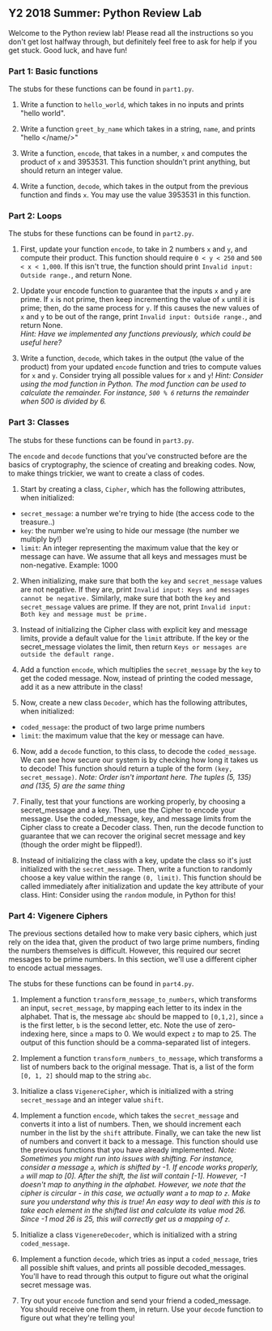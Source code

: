 ## Y2 2018 Summer: Python Review Lab

Welcome to the Python review lab! Please read all the instructions so you don't
get lost halfway through, but definitely feel free to ask for help if you
get stuck. Good luck, and have fun!

### Part 1: Basic functions

The stubs for these functions can be found in `part1.py`.

1. Write a function to `hello_world`, which takes in no inputs
and prints "hello world". 

2. Write a function `greet_by_name` which takes in a string, `name`,
and prints "hello </name/>"

3. Write a function, `encode`, that takes in a number, `x` and computes
the product of `x` and 3953531.
This function shouldn't print anything, but should return an integer value.

4. Write a function, `decode`, which takes in the output from the previous function and
finds `x`. You may use the value 3953531 in this function.

### Part 2: Loops

The stubs for these functions can be found in `part2.py`.

1. First, update your function `encode`, to take in 2 numbers `x` and `y`, and compute their product.
This function should require `0 < y < 250` and `500 < x < 1,000`. If this isn't true, the function should print
`Invalid input: Outside range.`, and return None.

2. Update your encode function to guarantee that the inputs `x` and `y` are prime. If `x` is not prime,
then keep incrementing the value of `x` until it is prime; then, do the same process for `y`. If this
causes the new values of `x` and `y` to be out of the range, print `Invalid input: Outside range.`,
and return None.  
*Hint: Have we implemented any functions previously, which could be useful here?*

3. Write a function, `decode`, which takes in the output (the value of the product)
from your updated `encode` function and tries to compute values for `x` and `y`.
Consider trying all possible values for `x` and `y`!
*Hint: Consider using the mod function in Python. The mod function can be used to calculate the remainder.
For instance, `500 % 6` returns the remainder when 500 is divided by 6.*

### Part 3: Classes

The stubs for these functions can be found in `part3.py`.

The `encode` and `decode` functions that you've constructed before are the basics of cryptography, the science
of creating and breaking codes. Now, to make things trickier, we want to create a class of codes.

1. Start by creating a class, `Cipher`, which has the following attributes, when
initialized:
- `secret_message`: a number we're trying to hide (the access code to the treasure..)
- `key`: the number we're using to hide our message (the number we multiply by!)
- `limit`: An integer representing the maximum value that the key or message can have. We assume
that all keys and messages must be non-negative.
Example: 1000

2. When initializing, make sure that both the `key` and `secret_message` values are not negative.
If they are, print `Invalid input: Keys and messages cannot be negative.` Similarly, make sure that
both the `key` and `secret_message` values are prime. If they are not, print `Invalid input: Both key
and message must be prime.`

3. Instead of initializing the Cipher class with explicit key and message limits, provide a
default value for the `limit` attribute. If the key or the secret_message violates the limit,
then return `Keys or messages are outside the default range.`

4. Add a function `encode`, which multiplies the `secret_message` by the `key`
to get the coded message. Now, instead of printing the coded message,
add it as a new attribute in the class!

5. Now, create a new class `Decoder`, which has the following attributes, when 
initialized:
- `coded_message`: the product of two large prime numbers
- `limit`: the maximum value that the key or message can have.

6. Now, add a `decode` function, to this class, to decode the `coded_message`. 
We can see how secure our system is by checking how long it takes us to decode! This function
should return a tuple of the form `(key, secret_message)`.
*Note: Order isn't important here. The tuples (5, 135) and (135, 5) are the same
thing*

7. Finally, test that your functions are working properly, by choosing a secret_message and a key.
Then, use the Cipher to encode your message. Use the coded_message, key, and message limits
from the Cipher class to create a Decoder class. Then, run the decode function to guarantee
that we can recover the original secret message and key (though the order might be flipped!).

8. Instead of initializing the class with a key, update the class
so it's just initialized with the `secret_message`. Then, write a function to randomly choose a
key value within the range `(0, limit)`. This function should be called immediately after initialization and update the key attribute of your class.
Hint: Consider using the `random` module, in Python for this!

### Part 4: Vigenere Ciphers

The previous sections detailed how to make very basic ciphers, which just rely on the idea that, given
the product of two large prime numbers, finding the numbers themselves is difficult. However, this
required our secret messages to be prime numbers. In this section, we'll use a different cipher
to encode actual messages.

The stubs for these functions can be found in `part4.py`. 

1. Implement a function `transform_message_to_numbers`, which transforms an input, `secret_message`,
by mapping each letter to its index in the alphabet. That is, the message `abc` should be mapped to `[0,1,2]`, 
since `a` is the first letter, `b` is the second letter, etc. Note the use of zero-indexing here, since `a`
maps to 0. We would expect `z` to map to 25. The output of this function should be a comma-separated
list of integers.

2. Implement a function `transform_numbers_to_message`, which transforms a list of numbers back
to the original message. That is, a list of the form `[0, 1, 2]` should map to the string `abc`.

3. Initialize a class `VigenereCipher`, which is initialized with a string `secret_message` and an integer
value `shift`.

4. Implement a function `encode`, which takes the `secret_message` and converts it into a list of numbers.
Then, we should increment each number in the list by the `shift` attribute. Finally, we can take
the new list of numbers and convert it back to a message. This function should use the previous functions
that you have already implemented.
*Note: Sometimes you might run into issues with shifting. For instance, consider a message `a`, which is
shifted by -1. If encode works properly, `a` will map to [0]. After the shift, the list will contain [-1].
However, -1 doesn't map to anything in the alphabet. However, we note that the cipher is circular - in this
case, we actually want `a` to map to `z`. Make sure you understand why this is true! An easy way to deal with
this is to take each element in the shifted list and calculate its value mod 26. Since -1 mod 26 is 25, this
will correctly get us a mapping of `z`.*

5. Initialize a class `VigenereDecoder`, which is initialized with a string `coded_message`.

6. Implement a function `decode`, which tries as input a `coded_message`, tries all possible shift values,
and prints all possible decoded_messages. You'll have to read through this output to figure out what
the original secret message was.

7. Try out your `encode` function and send your friend a coded_message. You should receive one from them, in
return. Use your `decode` function to figure out what they're telling you!
